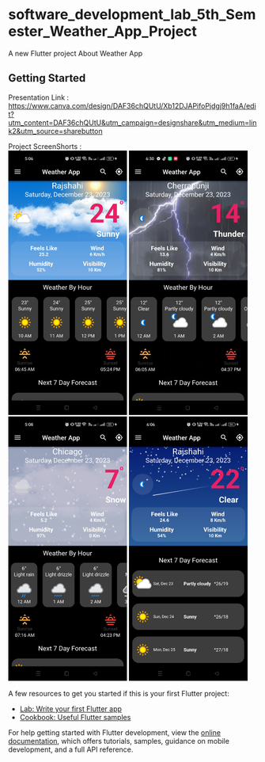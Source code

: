 # software_development_lab_5th_Semester_Weather_App_Project

A new Flutter project About Weather App

## Getting Started

Presentation Link : 
https://www.canva.com/design/DAF36chQUtU/Xb12DJAPifoPjdgj9h1faA/edit?utm_content=DAF36chQUtU&utm_campaign=designshare&utm_medium=link2&utm_source=sharebutton

Project ScreenShorts : </br>
<img width = "240" src="https://github.com/Rayhan-Sany/software_development_lab/blob/7ce30344f7b23b44d71d93b62e630e0bef3b0818/assets/Sunny.jpg">
<img width = "240" src="https://github.com/Rayhan-Sany/software_development_lab/blob/7ce30344f7b23b44d71d93b62e630e0bef3b0818/assets/Thunder.jpg">
<img  width = "240" src="https://github.com/Rayhan-Sany/software_development_lab/blob/7ce30344f7b23b44d71d93b62e630e0bef3b0818/assets/Snow.jpg">
<img  width = "240" src="https://github.com/Rayhan-Sany/software_development_lab/blob/4167c188bd37b30bcf1bc297bc48f1d53626f273/assets/Forecast.jpg">

A few resources to get you started if this is your first Flutter project:

- [Lab: Write your first Flutter app](https://docs.flutter.dev/get-started/codelab)
- [Cookbook: Useful Flutter samples](https://docs.flutter.dev/cookbook)

For help getting started with Flutter development, view the
[online documentation](https://docs.flutter.dev/), which offers tutorials,
samples, guidance on mobile development, and a full API reference.
